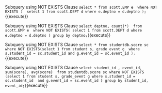 Subquery using NOT EXISTS Clause `select * from scott.EMP e 
where NOT EXISTS ( 
	select 1 from scott.DEPT d where e.deptno = d.deptno
	);`{{execute}}

Subquery using NOT EXISTS Clause `select deptno, count(*) 
	from scott.EMP e 
	where NOT EXISTS( select 1 from scott.DEPT d where e.deptno = d.deptno
	) group by deptno;`{{execute}}

Subquery using NOT EXISTS Clause `select * from studentdb.score sc 
	where NOT EXISTS(select 1 from student s, grade_event g 
	where s.student_id = sc.student_id and g.event_id = sc.event_id
	);`{{execute}}

Subquery using NOT EXISTS Clause `select student_id
	, event_id, sum(score), avg(score) 
	from studentdb.score sc where NOT EXISTS
	(select 1 from student s, grade_event g where s.student_id = sc.student_id 
	and g.event_id = sc.event_id
	) group by student_id, event_id;`{{execute}}
